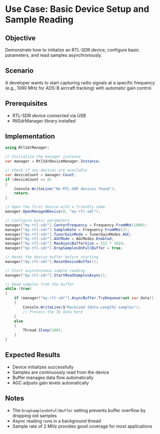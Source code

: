 # Use Case: Basic Device Setup and Sample Reading

## Objective
Demonstrate how to initialize an RTL-SDR device, configure basic parameters, and read samples asynchronously.

## Scenario
A developer wants to start capturing radio signals at a specific frequency (e.g., 1090 MHz for ADS-B aircraft tracking) with automatic gain control.

## Prerequisites
- RTL-SDR device connected via USB
- RtlSdrManager library installed

## Implementation

```csharp
using RtlSdrManager;

// Initialize the manager instance
var manager = RtlSdrDeviceManager.Instance;

// Check if any devices are available
var deviceCount = manager.Count;
if (deviceCount == 0)
{
    Console.WriteLine("No RTL-SDR devices found");
    return;
}

// Open the first device with a friendly name
manager.OpenManagedDevice(0, "my-rtl-sdr");

// Configure basic parameters
manager["my-rtl-sdr"].CenterFrequency = Frequency.FromMHz(1090);
manager["my-rtl-sdr"].SampleRate = Frequency.FromMHz(2);
manager["my-rtl-sdr"].TunerGainMode = TunerGainModes.AGC;
manager["my-rtl-sdr"].AGCMode = AGCModes.Enabled;
manager["my-rtl-sdr"].MaxAsyncBufferSize = 512 * 1024;
manager["my-rtl-sdr"].DropSamplesOnFullBuffer = true;

// Reset the device buffer before starting
manager["my-rtl-sdr"].ResetDeviceBuffer();

// Start asynchronous sample reading
manager["my-rtl-sdr"].StartReadSamplesAsync();

// Read samples from the buffer
while (true)
{
    if (manager["my-rtl-sdr"].AsyncBuffer.TryDequeue(out var data))
    {
        Console.WriteLine($"Received {data.Length} samples");
        // Process the IQ data here
    }
    else
    {
        Thread.Sleep(100);
    }
}
```

## Expected Results
- Device initializes successfully
- Samples are continuously read from the device
- Buffer manages data flow automatically
- AGC adjusts gain levels automatically

## Notes
- The `DropSamplesOnFullBuffer` setting prevents buffer overflow by dropping old samples
- Async reading runs in a background thread
- Sample rate of 2 MHz provides good coverage for most applications
